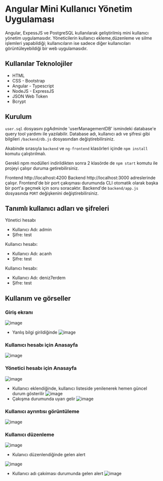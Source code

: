 # Angular Mini Kullanıcı Yönetim Uygulaması
Angular, ExpessJS ve PostgreSQL kullanılarak geliştirilmiş mini kullanıcı yönetim uygulamasıdır. Yöneticilerin kullanıcı ekleme,düzenleme ve silme işlemleri yapabildiği; kullanıcıların ise sadece diğer kullanıcıları görüntüleyebildiği bir web uygulamasıdır.

## Kullanılar Teknolojiler
- HTML
- CSS - Bootstrap
- Angular - Typescript
- NodeJS - ExpressJS
- JSON Web Token
- Bcrypt

## Kurulum
`user.sql` dosyasını pgAdminde 'userManagementDB' ismindeki database'e query tool yardımı ile yazılabilir. Database adı, kullanıcı adı ve şifresi gibi bilgileri `/backend/db.js` dosyasından değiştirebilirsiniz.

Akabinde sırasıyla `backend` ve `ng-frontend` klasörleri içinde `npm install` komutu çalıştırılmalı.

Gerekli npm modülleri indirildikten sonra 2 klasörde de `npm start` komutu ile projeyi çalışır duruma getirebilirsiniz.

Frontend http://localhost:4200 Backend http://localhost:3000 adreslerinde çalışır.
Frontend'de bir port çakışması durumunda CLI otomatik olarak başka bir port'a geçmek için soru soracaktır. Backend'de `backend/app.js` dosyasında `PORT` değişkenini değiştirebilirsiniz.

## Tanımlı kullanıcı adları ve şifreleri
Yönetici hesabı
- Kullanıcı Adı: admin
- Şifre: test

Kullanıcı hesabı:
- Kullanıcı Adı: acanh
- Şifre: test

Kullanıcı hesabı:
- Kullanıcı Adı: deniz7erdem
- Şifre: test

## Kullanım ve görseller
### Giriş ekranı
![image](https://user-images.githubusercontent.com/47831143/211788839-9d9c57d0-01c0-4906-9e4e-c3dfd5877681.png)
- Yanlış bilgi girildiğinde
![image](https://user-images.githubusercontent.com/47831143/211790233-7cdc2a6d-01b5-4aa7-9a9d-dbc459981114.png)

### Kullanıcı hesabı için Anasayfa
![image](https://user-images.githubusercontent.com/47831143/211790404-31d2a85d-d3aa-4594-b3f0-649086e70e1e.png)

### Yönetici hesabı için Anasayfa
![image](https://user-images.githubusercontent.com/47831143/211789263-62327822-d99e-4501-9df3-ec2bacf368db.png)
- Kullanıcı eklendiğinde, kullanıcı listeside yenilenerek hemen güncel durum gösterilir
![image](https://user-images.githubusercontent.com/47831143/211790891-80dc6959-aeb2-4d00-8472-6cda379fd0e9.png)
- Çakışma durumunda uyarı gelir
![image](https://user-images.githubusercontent.com/47831143/211791031-bfa2a8e3-5710-43f0-85ca-44ed5b9958fc.png)

### Kullanıcı ayrıntısı görüntüleme
![image](https://user-images.githubusercontent.com/47831143/211789460-9eec0f90-2d83-4d9e-96ed-715359012470.png)

### Kullanıcı düzenleme
![image](https://user-images.githubusercontent.com/47831143/211789579-0071209a-9360-40e2-a785-a8b5cc3262b7.png)

- Kulanıcı düzenlendiğinde gelen alert

![image](https://user-images.githubusercontent.com/47831143/211791265-944806d3-e8b0-498a-8edd-1f565b6fabce.png)

- Kullanıcı adı çakıiması durumunda gelen alert
![image](https://user-images.githubusercontent.com/47831143/211792934-f161671a-34c7-49ba-9d01-940dfe9e3032.png)


